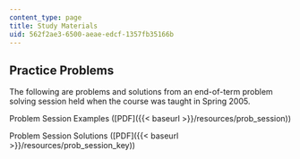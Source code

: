 ```yaml
---
content_type: page
title: Study Materials
uid: 562f2ae3-6500-aeae-edcf-1357fb35166b
---
```


Practice Problems
-----------------

The following are problems and solutions from an end-of-term problem solving session held when the course was taught in Spring 2005.

Problem Session Examples ([PDF]({{< baseurl >}}/resources/prob_session))

Problem Session Solutions ([PDF]({{< baseurl >}}/resources/prob_session_key))